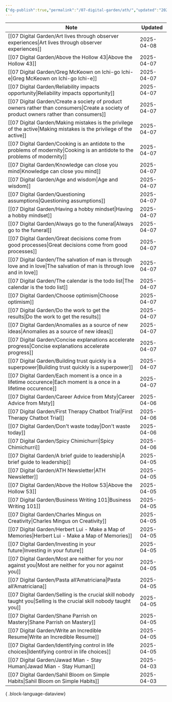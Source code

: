 ```yaml
---
{"dg-publish":true,"permalink":"/07-digital-garden/ath/","updated":"2025-04-05T14:13:56.630-07:00"}
---
```



| Note                                                                                                                                        | Updated    |
| ------------------------------------------------------------------------------------------------------------------------------------------- | ---------- |
| [[07 Digital Garden/Art lives through observer experiences\|Art lives through observer experiences]]                                     | 2025-04-08 |
| [[07 Digital Garden/Above the Hollow 43\|Above the Hollow 43]]                                                                           | 2025-04-07 |
| [[07 Digital Garden/Greg McKeown on Ichi-go Ichi-e\|Greg McKeown on Ichi-go Ichi-e]]                                                     | 2025-04-07 |
| [[07 Digital Garden/Reliability impacts opportunity\|Reliability impacts opportunity]]                                                   | 2025-04-07 |
| [[07 Digital Garden/Create a society of product owners rather than consumers\|Create a society of product owners rather than consumers]] | 2025-04-07 |
| [[07 Digital Garden/Making mistakes is the privilege of the active\|Making mistakes is the privilege of the active]]                     | 2025-04-07 |
| [[07 Digital Garden/Cooking is an antidote to the problems of modernity\|Cooking is an antidote to the problems of modernity]]           | 2025-04-07 |
| [[07 Digital Garden/Knowledge can close you mind\|Knowledge can close you mind]]                                                         | 2025-04-07 |
| [[07 Digital Garden/Age and wisdom\|Age and wisdom]]                                                                                     | 2025-04-07 |
| [[07 Digital Garden/Questioning assumptions\|Questioning assumptions]]                                                                   | 2025-04-07 |
| [[07 Digital Garden/Having a hobby mindset\|Having a hobby mindset]]                                                                     | 2025-04-07 |
| [[07 Digital Garden/Always go to the funeral\|Always go to the funeral]]                                                                 | 2025-04-07 |
| [[07 Digital Garden/Great decisions come from good processes\|Great decisions come from good processes]]                                 | 2025-04-07 |
| [[07 Digital Garden/The salvation of man is through love and in love\|The salvation of man is through love and in love]]                 | 2025-04-07 |
| [[07 Digital Garden/The calendar is the todo list\|The calendar is the todo list]]                                                       | 2025-04-07 |
| [[07 Digital Garden/Choose optimism\|Choose optimism]]                                                                                   | 2025-04-07 |
| [[07 Digital Garden/Do the work to get the results\|Do the work to get the results]]                                                     | 2025-04-07 |
| [[07 Digital Garden/Anomalies as a source of new ideas\|Anomalies as a source of new ideas]]                                             | 2025-04-07 |
| [[07 Digital Garden/Concise explanations accelerate progress\|Concise explanations accelerate progress]]                                 | 2025-04-07 |
| [[07 Digital Garden/Building trust quickly is a superpower\|Building trust quickly is a superpower]]                                     | 2025-04-07 |
| [[07 Digital Garden/Each moment is a once in a lifetime occurence\|Each moment is a once in a lifetime occurence]]                       | 2025-04-07 |
| [[07 Digital Garden/Career Advice from Msty\|Career Advice from Msty]]                                                                   | 2025-04-06 |
| [[07 Digital Garden/First Therapy Chatbot Trial\|First Therapy Chatbot Trial]]                                                           | 2025-04-06 |
| [[07 Digital Garden/Don't waste today\|Don't waste today]]                                                                               | 2025-04-06 |
| [[07 Digital Garden/Spicy Chimichurri\|Spicy Chimichurri]]                                                                               | 2025-04-06 |
| [[07 Digital Garden/A brief guide to leadership\|A brief guide to leadership]]                                                           | 2025-04-05 |
| [[07 Digital Garden/ATH Newsletter\|ATH Newsletter]]                                                                                     | 2025-04-05 |
| [[07 Digital Garden/Above the Hollow 53\|Above the Hollow 53]]                                                                           | 2025-04-05 |
| [[07 Digital Garden/Business Writing 101\|Business Writing 101]]                                                                         | 2025-04-05 |
| [[07 Digital Garden/Charles Mingus on Creativity\|Charles Mingus on Creativity]]                                                         | 2025-04-05 |
| [[07 Digital Garden/Herbert Lui - Make a Map of Memories\|Herbert Lui - Make a Map of Memories]]                                         | 2025-04-05 |
| [[07 Digital Garden/Investing in your future\|Investing in your future]]                                                                 | 2025-04-05 |
| [[07 Digital Garden/Most are neither for you nor against you\|Most are neither for you nor against you]]                                 | 2025-04-05 |
| [[07 Digital Garden/Pasta all’Amatriciana\|Pasta all’Amatriciana]]                                                                       | 2025-04-05 |
| [[07 Digital Garden/Selling is the crucial skill nobody taught you\|Selling is the crucial skill nobody taught you]]                     | 2025-04-05 |
| [[07 Digital Garden/Shane Parrish on Mastery\|Shane Parrish on Mastery]]                                                                 | 2025-04-05 |
| [[07 Digital Garden/Write an Incredible Resume\|Write an Incredible Resume]]                                                             | 2025-04-05 |
| [[07 Digital Garden/Identifying control in life choices\|Identifying control in life choices]]                                           | 2025-04-05 |
| [[07 Digital Garden/Jawad Mian - Stay Human\|Jawad Mian - Stay Human]]                                                                   | 2025-04-03 |
| [[07 Digital Garden/Sahil Bloom on Simple Habits\|Sahil Bloom on Simple Habits]]                                                         | 2025-04-03 |

{ .block-language-dataview}
